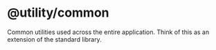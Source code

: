 # @utility/common

Common utilities used across the entire application. Think of this as an extension of the standard library.
